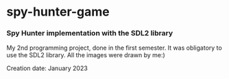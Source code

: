 # spy-hunter-game
### Spy Hunter implementation with the SDL2 library

My 2nd programming project, done in the first semester.
It was obligatory to use the SDL2 library.
All the images were drawn by me:)

Creation date: January 2023
